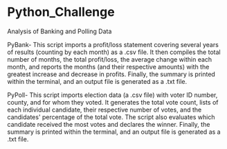 # Python_Challenge
Analysis of Banking and Polling Data

PyBank-
  This script imports a profit/loss statement covering several years of results (counting by each month) as a .csv file.  It then compiles the total number of months, the total profit/loss, the average change within each month, and reports the months (and their respective amounts) with the greatest increase and decrease in profits.  Finally, the summary is printed within the terminal, and an output file is generated as a .txt file.
  
PyPoll-
   This script imports election data (a .csv file) with voter ID number, county, and for whom they voted. It generates the total vote count, lists of each individual candidate, their respective number of votes, and the candidates' percentage of the total vote.  The script also evaluates which candidate received the most votes and declares the winner.    Finally, the summary is printed within the terminal, and an output file is generated as a .txt file.

